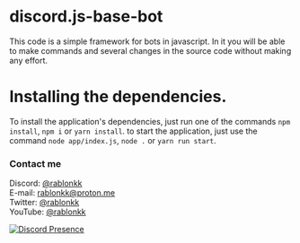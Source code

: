 # discord.js-base-bot
This code is a simple framework for bots in javascript. In it you will be able to make commands and several changes in the source code without making any effort.

# Installing the dependencies.
To install the application's dependencies, just run one of the commands `npm install`, `npm i` or `yarn install`. to start the application, just use the command `node app/index.js`, `node .` or `yarn run start`.

### Contact me
Discord: [@rablonkk](https://discord.com/users/523783344979443712)<br />
E-mail: rablonkk@proton.me<br />
Twitter: [@rablonkk](https://twitter.com/rablonkk)<br />
YouTube: [@rablonkk](https://www.youtube.com/channel/UCWElHpdlqqepozquIZCK2sA)

[![Discord Presence](https://lanyard.cnrad.dev/api/523783344979443712)](https://discord.com/users/523783344979443712)